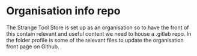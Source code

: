 # Organisation info repo

The Strange Tool Store is set up as an organisation so to have the front of this contain relevant and useful content we need to house a .gitlab repo. In the folder profile is some of the relevant files to update the organisation front page on Github.
